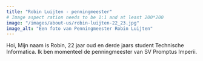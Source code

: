 ```yaml
---
title: "Robin Luijten - penningmeester"
# Image aspect ration needs to be 1:1 and at least 200*200
image: "/images/about-us/robin-luijten-22_23.jpg"
image_alt: "Een foto van Penningmeester Robin Luijten"
---
```

Hoi, Mijn naam is Robin, 22 jaar oud en derde jaars student Technische Informatica.
Ik ben momenteel de penningmeester van SV Promptus Imperii.